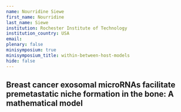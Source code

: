```yaml
---
name: Nourridine Siewe
first_name: Nourridine
last_name: Siewe
institution: Rochester Institute of Technology
institution_country: USA
email: 
plenary: false
minisymposium: true
minisymposium_title: within-between-host-models
hide: false
---
```


## Breast cancer exosomal microRNAs facilitate premetastatic niche formation in the bone: A mathematical model